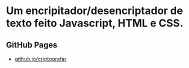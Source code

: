 # Um encripitador/desencriptador de texto feito Javascript, HTML e CSS.

## GitHub Pages 
* [github.io/criptografar](https://itszover.github.io/criptografar/)
